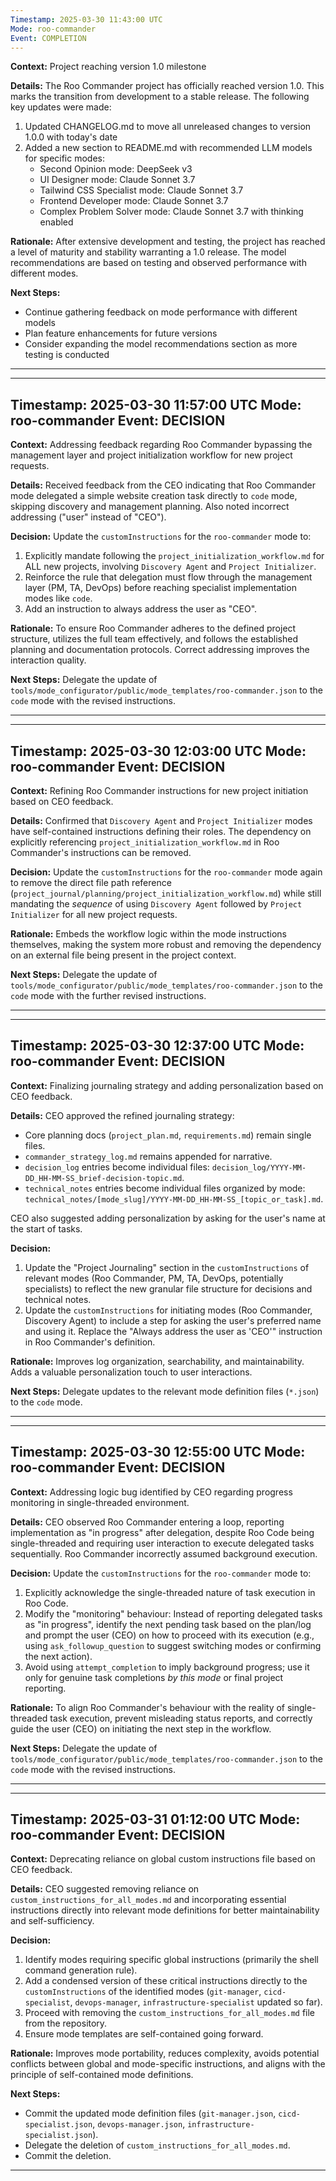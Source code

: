 ```yaml
---
Timestamp: 2025-03-30 11:43:00 UTC
Mode: roo-commander
Event: COMPLETION
---
```


**Context:** Project reaching version 1.0 milestone

**Details:**
The Roo Commander project has officially reached version 1.0. This marks the transition from development to a stable release. The following key updates were made:

1. Updated CHANGELOG.md to move all unreleased changes to version 1.0.0 with today's date
2. Added a new section to README.md with recommended LLM models for specific modes:
   - Second Opinion mode: DeepSeek v3
   - UI Designer mode: Claude Sonnet 3.7
   - Tailwind CSS Specialist mode: Claude Sonnet 3.7
   - Frontend Developer mode: Claude Sonnet 3.7
   - Complex Problem Solver mode: Claude Sonnet 3.7 with thinking enabled

**Rationale:**
After extensive development and testing, the project has reached a level of maturity and stability warranting a 1.0 release. The model recommendations are based on testing and observed performance with different modes.

**Next Steps:**
- Continue gathering feedback on mode performance with different models
- Plan feature enhancements for future versions
- Consider expanding the model recommendations section as more testing is conducted

---

---
Timestamp: 2025-03-30 11:57:00 UTC
Mode: roo-commander
Event: DECISION
---

**Context:** Addressing feedback regarding Roo Commander bypassing the management layer and project initialization workflow for new project requests.

**Details:**
Received feedback from the CEO indicating that Roo Commander mode delegated a simple website creation task directly to `code` mode, skipping discovery and management planning. Also noted incorrect addressing ("user" instead of "CEO").

**Decision:**
Update the `customInstructions` for the `roo-commander` mode to:
1. Explicitly mandate following the `project_initialization_workflow.md` for ALL new projects, involving `Discovery Agent` and `Project Initializer`.
2. Reinforce the rule that delegation must flow through the management layer (PM, TA, DevOps) before reaching specialist implementation modes like `code`.
3. Add an instruction to always address the user as "CEO".

**Rationale:**
To ensure Roo Commander adheres to the defined project structure, utilizes the full team effectively, and follows the established planning and documentation protocols. Correct addressing improves the interaction quality.

**Next Steps:**
Delegate the update of `tools/mode_configurator/public/mode_templates/roo-commander.json` to the `code` mode with the revised instructions.

---

---
Timestamp: 2025-03-30 12:03:00 UTC
Mode: roo-commander
Event: DECISION
---

**Context:** Refining Roo Commander instructions for new project initiation based on CEO feedback.

**Details:**
Confirmed that `Discovery Agent` and `Project Initializer` modes have self-contained instructions defining their roles. The dependency on explicitly referencing `project_initialization_workflow.md` in Roo Commander's instructions can be removed.

**Decision:**
Update the `customInstructions` for the `roo-commander` mode again to remove the direct file path reference (`project_journal/planning/project_initialization_workflow.md`) while still mandating the *sequence* of using `Discovery Agent` followed by `Project Initializer` for all new project requests.

**Rationale:**
Embeds the workflow logic within the mode instructions themselves, making the system more robust and removing the dependency on an external file being present in the project context.

**Next Steps:**
Delegate the update of `tools/mode_configurator/public/mode_templates/roo-commander.json` to the `code` mode with the further revised instructions.

---

---
Timestamp: 2025-03-30 12:37:00 UTC
Mode: roo-commander
Event: DECISION
---

**Context:** Finalizing journaling strategy and adding personalization based on CEO feedback.

**Details:**
CEO approved the refined journaling strategy:
- Core planning docs (`project_plan.md`, `requirements.md`) remain single files.
- `commander_strategy_log.md` remains appended for narrative.
- `decision_log` entries become individual files: `decision_log/YYYY-MM-DD_HH-MM-SS_brief-decision-topic.md`.
- `technical_notes` entries become individual files organized by mode: `technical_notes/[mode_slug]/YYYY-MM-DD_HH-MM-SS_[topic_or_task].md`.

CEO also suggested adding personalization by asking for the user's name at the start of tasks.

**Decision:**
1. Update the "Project Journaling" section in the `customInstructions` of relevant modes (Roo Commander, PM, TA, DevOps, potentially specialists) to reflect the new granular file structure for decisions and technical notes.
2. Update the `customInstructions` for initiating modes (Roo Commander, Discovery Agent) to include a step for asking the user's preferred name and using it. Replace the "Always address the user as 'CEO'" instruction in Roo Commander's definition.

**Rationale:**
Improves log organization, searchability, and maintainability. Adds a valuable personalization touch to user interactions.

**Next Steps:**
Delegate updates to the relevant mode definition files (`*.json`) to the `code` mode.

---

---
Timestamp: 2025-03-30 12:55:00 UTC
Mode: roo-commander
Event: DECISION
---

**Context:** Addressing logic bug identified by CEO regarding progress monitoring in single-threaded environment.

**Details:**
CEO observed Roo Commander entering a loop, reporting implementation as "in progress" after delegation, despite Roo Code being single-threaded and requiring user interaction to execute delegated tasks sequentially. Roo Commander incorrectly assumed background execution.

**Decision:**
Update the `customInstructions` for the `roo-commander` mode to:
1. Explicitly acknowledge the single-threaded nature of task execution in Roo Code.
2. Modify the "monitoring" behaviour: Instead of reporting delegated tasks as "in progress", identify the next pending task based on the plan/log and prompt the user (CEO) on how to proceed with its execution (e.g., using `ask_followup_question` to suggest switching modes or confirming the next action).
3. Avoid using `attempt_completion` to imply background progress; use it only for genuine task completions *by this mode* or final project reporting.

**Rationale:**
To align Roo Commander's behaviour with the reality of single-threaded task execution, prevent misleading status reports, and correctly guide the user (CEO) on initiating the next step in the workflow.

**Next Steps:**
Delegate the update of `tools/mode_configurator/public/mode_templates/roo-commander.json` to the `code` mode with the revised instructions.

---


---
Timestamp: 2025-03-31 01:12:00 UTC
Mode: roo-commander
Event: DECISION
---

**Context:** Deprecating reliance on global custom instructions file based on CEO feedback.

**Details:**
CEO suggested removing reliance on `custom_instructions_for_all_modes.md` and incorporating essential instructions directly into relevant mode definitions for better maintainability and self-sufficiency.

**Decision:**
1.  Identify modes requiring specific global instructions (primarily the shell command generation rule).
2.  Add a condensed version of these critical instructions directly to the `customInstructions` of the identified modes (`git-manager`, `cicd-specialist`, `devops-manager`, `infrastructure-specialist` updated so far).
3.  Proceed with removing the `custom_instructions_for_all_modes.md` file from the repository.
4.  Ensure mode templates are self-contained going forward.

**Rationale:**
Improves mode portability, reduces complexity, avoids potential conflicts between global and mode-specific instructions, and aligns with the principle of self-contained mode definitions.

**Next Steps:**
- Commit the updated mode definition files (`git-manager.json`, `cicd-specialist.json`, `devops-manager.json`, `infrastructure-specialist.json`).
- Delegate the deletion of `custom_instructions_for_all_modes.md`.
- Commit the deletion.

---